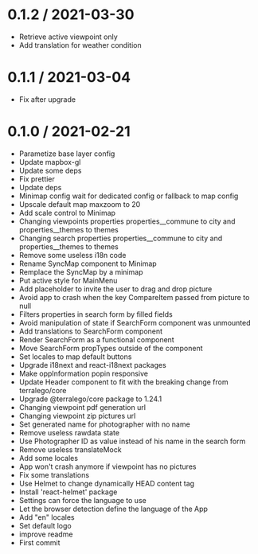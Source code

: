 
0.1.2 / 2021-03-30
==================

  * Retrieve active viewpoint only
  * Add translation for weather condition

0.1.1 / 2021-03-04
==================

  * Fix after upgrade


0.1.0 / 2021-02-21
==================

  * Parametize base layer config
  * Update mapbox-gl
  * Update some deps
  * Fix prettier
  * Update deps
  * Minimap config wait for dedicated config or fallback to map config
  * Upscale default map maxzoom to 20
  * Add scale control to Minimap
  * Changing viewpoints properties properties__commune to city and properties__themes to themes
  * Changing search properties properties__commune to city and properties__themes to themes
  * Remove some useless i18n code
  * Rename SyncMap component to Minimap
  * Remplace the SyncMap by a minimap
  * Put active style for MainMenu
  * Add placeholder to invite the user to drag and drop picture
  * Avoid app to crash when the key CompareItem passed from picture to null
  * Filters properties in search form by filled fields
  * Avoid manipulation of state if SearchForm component was unmounted
  * Add translations to SearchForm component
  * Render SearchForm as a functional component
  * Move SearchForm propTypes outside of the component
  * Set locales to map default buttons
  * Upgrade i18next and react-i18next packages
  * Make oppInformation popin responsive
  * Update Header component to fit with the breaking change from terralego/core
  * Upgrade @terralego/core package to 1.24.1
  * Changing viewpoint pdf generation url
  * Changing viewpoint zip pictures url
  * Set generated name for photographer with no name
  * Remove useless rawdata state
  * Use Photographer ID as value instead of his name in the search form
  * Remove useless translateMock
  * Add some locales
  * App won't crash anymore if viewpoint has no pictures
  * Fix some translations
  * Use Helmet to change dynamically HEAD content tag
  * Install 'react-helmet' package
  * Settings can force the language to use
  * Let the browser detection define the language of the App
  * Add "en" locales
  * Set default logo
  * improve readme
  * First commit
